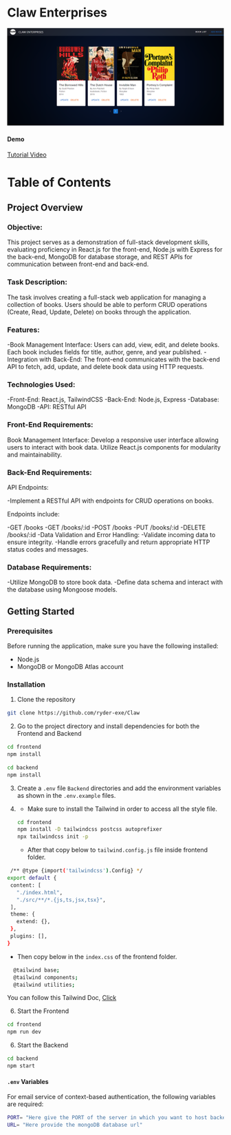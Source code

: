 # Claw Enterprises 

![UI-community](mainscreen.png)

#### Demo
[Tutorial Video](https://youtu.be/ACigQx6PEaQ)

# Table of Contents


## Project Overview

### Objective:
This project serves as a demonstration of full-stack development skills, evaluating proficiency in React.js for the front-end, Node.js with Express for the back-end, MongoDB for database storage, and REST APIs for communication between front-end and back-end.

### Task Description:
The task involves creating a full-stack web application for managing a collection of books. Users should be able to perform CRUD operations (Create, Read, Update, Delete) on books through the application.

### Features:

-Book Management Interface: Users can add, view, edit, and delete books. Each book includes fields for title, author, genre, and year published.
-Integration with Back-End: The front-end communicates with the back-end API to fetch, add, update, and delete book data using HTTP requests.

### Technologies Used:

-Front-End: React.js, TailwindCSS
-Back-End: Node.js, Express
-Database: MongoDB
-API: RESTful API

### Front-End Requirements:

Book Management Interface:
Develop a responsive user interface allowing users to interact with book data.
Utilize React.js components for modularity and maintainability.

### Back-End Requirements:

API Endpoints:

-Implement a RESTful API with endpoints for CRUD operations on books.

Endpoints include:

-GET /books
-GET /books/:id
-POST /books
-PUT /books/:id
-DELETE /books/:id
-Data Validation and Error Handling:
-Validate incoming data to ensure integrity.
-Handle errors gracefully and return appropriate HTTP status codes and messages.

### Database Requirements:

-Utilize MongoDB to store book data.
-Define data schema and interact with the database using Mongoose models.


## Getting Started

### Prerequisites

Before running the application, make sure you have the following installed:

- Node.js
- MongoDB or MongoDB Atlas account

### Installation

1. Clone the repository

```bash
git clone https://github.com/ryder-exe/Claw
```
2. Go to the project directory and install dependencies for both the Frontend and Backend

```bash
cd frontend
npm install
```

```bash
cd backend
npm install
```

3. Create a `.env` file `Backend` directories and add the environment variables as shown in the `.env.example` files.

4. - Make sure to install the Tailwind in order to access all the style file.
   ```bash
   cd frontend
   npm install -D tailwindcss postcss autoprefixer
   npx tailwindcss init -p
   ```
  
   - After that copy below to ``` tailwind.config.js ``` file inside frontend folder.
 ```bash
  /** @type {import('tailwindcss').Config} */
export default {
  content: [
    "./index.html",
    "./src/**/*.{js,ts,jsx,tsx}",
  ],
  theme: {
    extend: {},
  },
  plugins: [],
}
```
- Then copy below in the ```index.css``` of the frontend folder.
```bash
  @tailwind base;
  @tailwind components;
  @tailwind utilities;
```
You can follow this Tailwind Doc, [Click](https://tailwindcss.com/docs/guides/vite)
 

6. Start the Frontend

```bash
cd frontend
npm run dev
```

6. Start the Backend

```bash
cd backend
npm start
```

#### `.env` Variables

For email service of context-based authentication, the following variables are required:

```bash
PORT= "Here give the PORT of the server in which you want to host backend"
URL= "Here provide the mongoDB database url"
```




